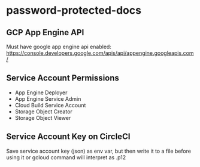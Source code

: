 # password-protected-docs

## GCP App Engine API

Must have google app engine api enabled:
https://console.developers.google.com/apis/api/appengine.googleapis.com/

## Service Account Permissions

- App Engine Deployer
- App Engine Service Admin
- Cloud Build Service Account
- Storage Object Creator
- Storage Object Viewer

## Service Account Key on CircleCI

Save service account key (json) as env var, but then write it to a file before using it or gcloud command will interpret as .p12
